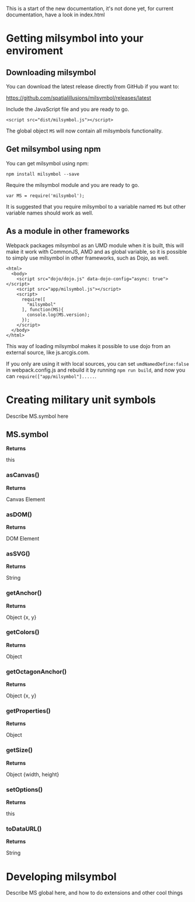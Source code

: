 This is a start of the new documentation, it's not done yet, for current documentation, have a look in index.html

# Getting milsymbol into your enviroment

## Downloading milsymbol

You can download the latest release directly from GitHub if you want to:

https://github.com/spatialillusions/milsymbol/releases/latest

Include the JavaScript file and you are ready to go.

`<script src="dist/milsymbol.js"></script>`

The global object `MS` will now contain all milsymbols functionality.

## Get milsymbol using npm

You can get milsymbol using npm:

`npm install milsymbol --save`

Require the milsymbol module and you are ready to go.

`var MS = require('milsymbol');`

It is suggested that you require milsymbol to a variable named `MS` but other variable names should work as well.

## As a module in other frameworks

Webpack packages milsymbol as an UMD module when it is built, this will make it work with CommonJS, AMD and as global variable, so it is possible to simply use milsymbol in other frameworks, such as Dojo, as well.

```
<html>
  <body>
    <script src="dojo/dojo.js" data-dojo-config="async: true"></script>
    <script src="app/milsymbol.js"></script>
    <script>
      require([
        "milsymbol"
      ], function(MS){
        console.log(MS.version);
      });
    </script>
  </body>
</html>
```

This way of loading milsymbol makes it possible to use dojo from an external source, like js.arcgis.com. 

If you only are using it with local sources, you can set `umdNamedDefine:false` in webpack.config.js and rebuild it by running `npm run build`, and now you can `require(["app/milsymbol"].....`.

# Creating military unit symbols

Describe MS.symbol here

## MS.symbol



**Returns**

this

### asCanvas()

**Returns**

Canvas Element


### asDOM()

**Returns**

DOM Element


### asSVG()

**Returns**

String


### getAnchor()

**Returns**

Object {x, y}


### getColors()

**Returns**

Object

### getOctagonAnchor()

**Returns**

Object {x, y}


### getProperties()

**Returns**

Object


### getSize()

**Returns**

Object {width, height}


### setOptions()

**Returns**

this


### toDataURL()

**Returns**

String


# Developing milsymbol

Describe MS global here, and how to do extensions and other cool things
